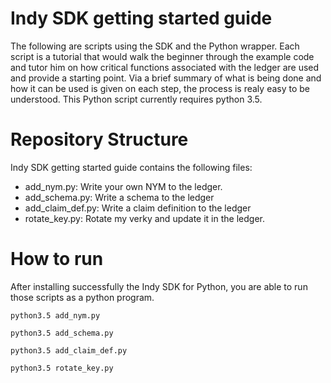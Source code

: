 # Indy SDK getting started guide
The following are scripts using the SDK and the Python wrapper. 
Each script is a tutorial that would walk the beginner through the example code and tutor him on how critical functions associated with the ledger are used and provide a starting point. Via a brief summary of what is being done and how it can be used is given on each step, the process is realy easy to be understood.
This Python script currently requires python 3.5.

# Repository Structure
Indy SDK getting started guide contains the following files:
- add_nym.py: Write your own NYM to the ledger.
- add_schema.py: Write a schema to the ledger
- add_claim_def.py: Write a claim definition to the ledger
- rotate_key.py: Rotate my verky and update it in the ledger.

# How to run
After installing successfully the Indy SDK for Python, you are able to run those scripts as a python program.
```
python3.5 add_nym.py
```

```
python3.5 add_schema.py
```

```
python3.5 add_claim_def.py
```

```
python3.5 rotate_key.py
```
